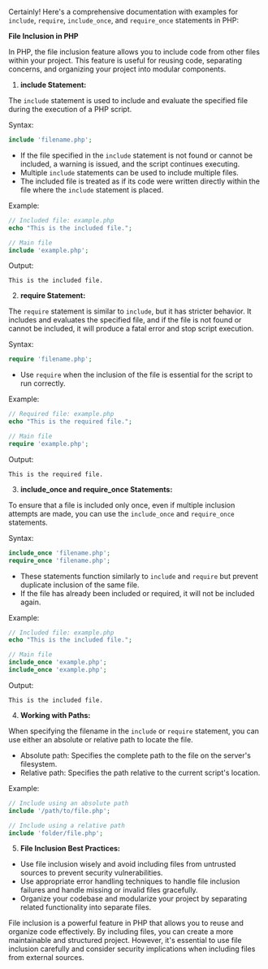 Certainly! Here's a comprehensive documentation with examples for `include`, `require`, `include_once`, and `require_once` statements in PHP:

**File Inclusion in PHP**

In PHP, the file inclusion feature allows you to include code from other files within your project. This feature is useful for reusing code, separating concerns, and organizing your project into modular components.

1. **include Statement:**

The `include` statement is used to include and evaluate the specified file during the execution of a PHP script.

Syntax:
```php
include 'filename.php';
```

- If the file specified in the `include` statement is not found or cannot be included, a warning is issued, and the script continues executing.
- Multiple `include` statements can be used to include multiple files.
- The included file is treated as if its code were written directly within the file where the `include` statement is placed.

Example:
```php
// Included file: example.php
echo "This is the included file.";

// Main file
include 'example.php';
```

Output:
```
This is the included file.
```

2. **require Statement:**

The `require` statement is similar to `include`, but it has stricter behavior. It includes and evaluates the specified file, and if the file is not found or cannot be included, it will produce a fatal error and stop script execution.

Syntax:
```php
require 'filename.php';
```

- Use `require` when the inclusion of the file is essential for the script to run correctly.

Example:
```php
// Required file: example.php
echo "This is the required file.";

// Main file
require 'example.php';
```

Output:
```
This is the required file.
```

3. **include_once and require_once Statements:**

To ensure that a file is included only once, even if multiple inclusion attempts are made, you can use the `include_once` and `require_once` statements.

Syntax:
```php
include_once 'filename.php';
require_once 'filename.php';
```

- These statements function similarly to `include` and `require` but prevent duplicate inclusion of the same file.
- If the file has already been included or required, it will not be included again.

Example:
```php
// Included file: example.php
echo "This is the included file.";

// Main file
include_once 'example.php';
include_once 'example.php';
```

Output:
```
This is the included file.
```

4. **Working with Paths:**

When specifying the filename in the `include` or `require` statement, you can use either an absolute or relative path to locate the file.

- Absolute path: Specifies the complete path to the file on the server's filesystem.
- Relative path: Specifies the path relative to the current script's location.

Example:
```php
// Include using an absolute path
include '/path/to/file.php';

// Include using a relative path
include 'folder/file.php';
```

5. **File Inclusion Best Practices:**

- Use file inclusion wisely and avoid including files from untrusted sources to prevent security vulnerabilities.
- Use appropriate error handling techniques to handle file inclusion failures and handle missing or invalid files gracefully.
- Organize your codebase and modularize your project by separating related functionality into separate files.

File inclusion is a powerful feature in PHP that allows you to reuse and organize code effectively. By including files, you can create a more maintainable and structured project. However, it's essential to use file inclusion carefully and consider security implications when including files from external sources.
